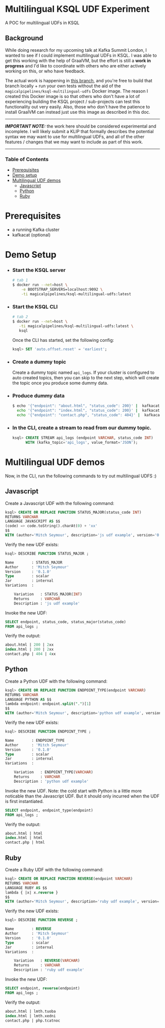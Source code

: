 # Multilingual KSQL UDF Experiment
A POC for multilingual UDFs in KSQL

## Background
While doing research for my upcoming talk at Kafka Summit London, I wanted to see if I could implement multilingual UDFs in KSQL. I was able to get this working with the help of GraalVM, but the effort is still a __work in progress__ and I'd like to coordinate with others who are either actively working on this, or who have feedback.

The actual work is happening in [this branch][my-branch], and you're free to build that branch locally + run your own tests without the aid of the `magicalpipelines/ksql-multilingual-udfs` Docker image. The reason I created this Docker image is so that others who don't have a lot of experiencing building the KSQL project / sub-projects can test this functionality out very easily. Also, those who don't have the patience to install GraalVM can instead just use this image as described in this doc.

___

___IMPORTANT NOTE:___ the work here should be considered experimental and incomplete. I will likely submit a KLIP that formally describes the potential syntax we may want to use for multilingual UDFs, and all of the other features / changes that we may want to include as part of this work.

___

[my-branch]: https://github.com/confluentinc/ksql/compare/master...mitch-seymour:feature-multilingual-udfs

### Table of Contents  
- [Prerequisites](#prerequisites)  
- [Demo setup](#demo-setup)  
- [Multilingual UDF demos](#multilingual-udf-demos)
  - [Javascript](#javascript)
  - [Python](#python)
  - [Ruby](#ruby)


# Prerequisites
- a running Kafka cluster
- kafkacat (optional)

# Demo Setup
- ### Start the KSQL server

    ```bash
    # tab 1
    $ docker run --net=host \
        -e BOOTSTRAP_SERVERS=localhost:9092 \
        -ti magicalpipelines/ksql-multilingual-udfs:latest
     ```
 
- ### Start the KSQL CLI

     ```bash
     # tab 2
    $ docker run --net=host \
        -ti magicalpipelines/ksql-multilingual-udfs:latest \
        ksql
    ```
    
    Once the CLI has started, set the following config:
    
    ```sql
    ksql> SET 'auto.offset.reset' = 'earliest';
    ```
 
 - ### Create a dummy topic
   Create a dummy topic named `api_logs`. If your cluster is configured to auto created topics, then you can skip to the next step, which will create the topic once you produce some dummy data.

 - ### Produce dummy data
 
    ```bash
    $ echo '{"endpoint": "about.html", "status_code": 200}' |  kafkacat -P -b localhost:9092 -t api_logs && \
      echo '{"endpoint": "index.html", "status_code": 200}' |  kafkacat -P -b localhost:9092 -t api_logs && \
      echo '{"endpoint": "contact.php", "status_code": 404}' |  kafkacat -P -b localhost:9092 -t api_logs
    ```
 
 - ### In the CLI, create a stream to read from our dummy topic.
     
     ```sql
     ksql> CREATE STREAM api_logs (endpoint VARCHAR, status_code INT)
           WITH (kafka_topic='api_logs', value_format='JSON');
    ```
  

# Multilingual UDF demos
Now, in the CLI, run the following commands to try out multilingual UDFS :)

## Javascript
Create a Javascript UDF with the following command:
```sql
ksql> CREATE OR REPLACE FUNCTION STATUS_MAJOR(status_code INT) 
RETURNS VARCHAR
LANGUAGE JAVASCRIPT AS $$
(code) => code.toString().charAt(0) + 'xx'
$$ 
WITH (author='Mitch Seymour', description='js udf example', version='0.1.0');
```

Verify the new UDF exists:

```sql
ksql> DESCRIBE FUNCTION STATUS_MAJOR ;

Name        : STATUS_MAJOR
Author      : 'Mitch Seymour'
Version     : '0.1.0'
Type        : scalar
Jar         : internal
Variations  :

	Variation   : STATUS_MAJOR(INT)
	Returns     : VARCHAR
	Description : 'js udf example'
```

Invoke the new UDF:

```sql
SELECT endpoint, status_code, status_major(status_code)
FROM api_logs ;
```

Verify the output:

```sql
about.html | 200 | 2xx
index.html | 200 | 2xx
contact.php | 404 | 4xx
```

## Python
Create a Python UDF with the following command:
```sql
ksql> CREATE OR REPLACE FUNCTION ENDPOINT_TYPE(endpoint VARCHAR) 
RETURNS VARCHAR
LANGUAGE PYTHON AS $$
lambda endpoint: endpoint.split(".")[1]
$$ 
WITH (author='Mitch Seymour', description='python udf example', version='0.1.0');
```

Verify the new UDF exists:

```sql
ksql> DESCRIBE FUNCTION ENDPOINT_TYPE ;

Name        : ENDPOINT_TYPE
Author      : 'Mitch Seymour'
Version     : '0.1.0'
Type        : scalar
Jar         : internal
Variations  :

	Variation   : ENDPOINT_TYPE(VARCHAR)
	Returns     : VARCHAR
	Description : 'python udf example'
```

Invoke the new UDF. Note: the cold start with Python is a little more noticable than the Javascript UDF. But it should only incurred when the UDF is first instantiated.

```sql
SELECT endpoint, endpoint_type(endpoint)
FROM api_logs ;
```

Verify the output:

```sql
about.html | html
index.html | html
contact.php | html
```

## Ruby
Create a Ruby UDF with the following command:
```sql
ksql> CREATE OR REPLACE FUNCTION REVERSE(endpoint VARCHAR) 
RETURNS VARCHAR
LANGUAGE RUBY AS $$
lambda { |x| x.reverse }
$$ 
WITH (author='Mitch Seymour', description='ruby udf example', version='0.1.0');
```

Verify the new UDF exists:

```sql
ksql> DESCRIBE FUNCTION REVERSE ;

Name        : REVERSE
Author      : 'Mitch Seymour'
Version     : '0.1.0'
Type        : scalar
Jar         : internal
Variations  :

	Variation   : REVERSE(VARCHAR)
	Returns     : VARCHAR
	Description : 'ruby udf example'
```

Invoke the new UDF:

```sql
SELECT endpoint, reverse(endpoint)
FROM api_logs ;
```

Verify the output:

```sql
about.html | lmth.tuoba
index.html | lmth.xedni
contact.php | php.tcatnoc
```
